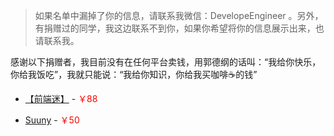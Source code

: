 > 如果名单中漏掉了你的信息，请联系我微信：DevelopeEngineer 。另外，有捐赠过的同学，我这边联系不到你，如果你希望将你的信息展示出来，也请联系我。

感谢以下捐赠者，我目前没有在任何平台卖钱，用郭德纲的话叫：“我给你快乐，你给我饭吃”，我就只能说：“我给你知识，你给我买咖啡☕️的钱”

- <a href="https://mp.weixin.qq.com/s?__biz=MzI5MjUxNjA4Mw==&mid=100000905&idx=1&sn=dd7956bbb9b1b845a8d8f3875ac11253&chksm=6c017d155b76f403f091420f6639e8f2871dd48b584bec153406906cce88bab610492d8c8a6d&scene=18#wechat_redirect" target="_blank">【前端迷】</a> - <span style="color: red;">￥88</span>

- <a href="https://github.com/gaohang1997" target="_blank">Suuny</a> - <span style="color: red;">￥50</span>
